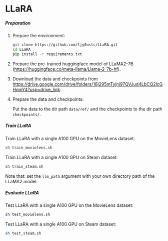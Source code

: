 # LLaRA

##### Preparation

1. Prepare the environment: 

   ```sh
   git clone https://github.com/ljy0ustc/LLaRA.git
   cd LLaRA
   pip install -r requirements.txt
   ```

2. Prepare the pre-trained huggingface model of LLaMA2-7B (https://huggingface.co/meta-llama/Llama-2-7b-hf).

3. Download the data and checkpoints from https://drive.google.com/drive/folders/16I295mTyjnj97QVJud4LbCQ2lcGHqmY4?usp=drive_link.

4. Prepare the data and checkpoints:

   Put the data to the dir path `data/ref/` and the checkpoints to the dir path `checkpoints/`.

##### Train LLaRA

Train LLaRA with a single A100 GPU on the MovieLens dataset:

```sh
sh train_movielens.sh
```

Train LLaRA with a single A100 GPU on Steam dataset:

```sh
sh train_steam.sh
```

Note that: set the `llm_path` argument with your own directory path of the LLaMA2 model.

##### Evaluate LLaRA

Test LLaRA with a single A100 GPU on the MovieLens dataset:

```sh
sh test_movielens.sh
```

Test LLaRA with a single A100 GPU on Steam dataset:

```sh
sh test_steam.sh
```